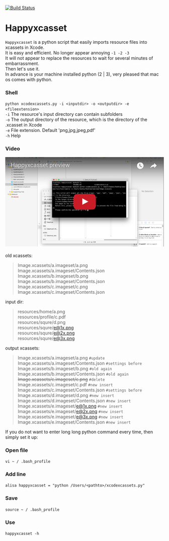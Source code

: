 [![Build Status](https://travis-ci.org/qdvictory/happyxcasset.svg?branch=master)](https://travis-ci.org/qdvictory/happyxcasset)

# Happyxcasset
`Happyxcasset` is a python script that easily imports resource files into xcassets in Xcode.   
It is easy and efficient.
No longer appear annoying `-1 -2 -3`   
It will not appear to replace the resources to wait for several minutes of embarrassment.   
Then let's use it.   
In advance is your machine installed python (2 | 3), very pleased that mac os comes with python.   
### Shell   
`python xcodexcassets.py -i <inputdir> -o <outputdir> -e <fileextension>`   
`-i` The resource's input directory can contain subfolders   
`-o` The output directory of the resource, which is the directory of the .xcasset in Xcode   
`-e` File extension. Default 'png,jpg,jpeg,pdf'   
`-h` Help

### Video
[![preview](./preview.png)](https://youtu.be/Ayik5U7NvOc)

old xcassets:   
>Image.xcassets/a.imageset/a.png   
Image.xcassets/a.imageset/Contents.json   
Image.xcassets/b.imageset/b.png   
Image.xcassets/b.imageset/Contents.json  
Image.xcassets/c.imageset/c.png   
Image.xcassets/c.imageset/Contents.json   

input dir:   
>resources/home/a.png     
resources/profile/c.pdf   
resources/squre/d.png   
resources/squre/e@1x.png   
resources/squre/e@2x.png   
resources/squre/e@3x.png   

output xcassets:
>Image.xcassets/a.imageset/a.png   `#update`   
Image.xcassets/a.imageset/Contents.json   `#settings before`   
Image.xcassets/b.imageset/b.png    `#old again`   
Image.xcassets/b.imageset/Contents.json   `#old again`   
~~Image.xcassets/c.imageset/c.png~~    `#delete`   
Image.xcassets/c.imageset/c.pdf    `#new insert`   
Image.xcassets/c.imageset/Contents.json   `#settings before`   
Image.xcassets/d.imageset/d.png    `#new insert`   
Image.xcassets/d.imageset/Contents.json   `#new insert`   
Image.xcassets/e.imageset/e@1x.png    `#new insert`   
Image.xcassets/e.imageset/e@2x.png    `#new insert`   
Image.xcassets/e.imageset/e@3x.png    `#new insert`   
Image.xcassets/e.imageset/Contents.json    `#new insert`   

If you do not want to enter long long python command every time, then simply set it up:
### Open file   
`vi ~ / .bash_profile`   
### Add line    
`alisa happyxcasset = "python /Users/<pathto>/xcodexcassets.py"` 
### Save
`source ~ / .bash_profile`     
### Use   
`happyxcasset -h`   